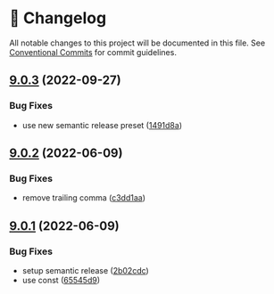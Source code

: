 <!-- markdownlint-disable --><!-- textlint-disable -->

# 📓 Changelog

All notable changes to this project will be documented in this file. See
[Conventional Commits](https://conventionalcommits.org) for commit guidelines.

## [9.0.3](https://github.com/stipsan/pluralize-esm/compare/v9.0.2...v9.0.3) (2022-09-27)


### Bug Fixes

* use new semantic release preset ([1491d8a](https://github.com/stipsan/pluralize-esm/commit/1491d8aa57a26ea205e0d1b466f7153d06224a68))


## [9.0.2](https://github.com/stipsan/pluralize-esm/compare/v9.0.1...v9.0.2) (2022-06-09)


### Bug Fixes

* remove trailing comma ([c3dd1aa](https://github.com/stipsan/pluralize-esm/commit/c3dd1aa40a46c9b5598dca7da47476ae950321db))

## [9.0.1](https://github.com/stipsan/pluralize-esm/compare/v9.0.0...v9.0.1) (2022-06-09)


### Bug Fixes

* setup semantic release ([2b02cdc](https://github.com/stipsan/pluralize-esm/commit/2b02cdccd8161e257f0651f3ceab66165861c0cd))
* use const ([65545d9](https://github.com/stipsan/pluralize-esm/commit/65545d93e135934d6097469c1f922058aab7a591))
